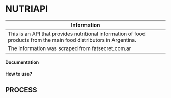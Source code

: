 # NUTRIAPI

| Information  | 
| ------------- | 
| This is an API that provides nutritional information of food products from the main food distributors in Argentina.
 The information was scraped from fatsecret.com.ar | 

#### Documentation


#### How to use?

## PROCESS